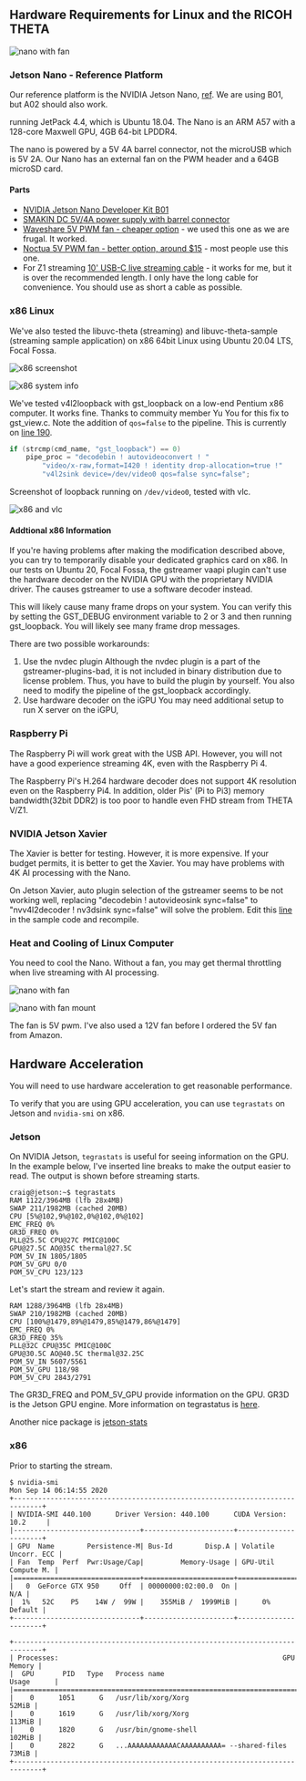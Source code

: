 ## Hardware Requirements for Linux and the RICOH THETA

![nano with fan](images/usb_api/nano_fan.jpeg)

### Jetson Nano - Reference Platform

Our reference platform is the NVIDIA Jetson Nano,
[ref](https://developer.nvidia.com/embedded/jetson-nano-developer-kit). 
We are using B01, but A02 should also work. 

running JetPack 4.4, which is Ubuntu 18.04.
The Nano is an ARM A57 with a 128-core Maxwell GPU,
4GB 64-bit LPDDR4.


The nano is powered by a 5V 4A barrel connector,
not the microUSB which is 5V 2A.  Our Nano has
an external fan on the PWM header and a 64GB
microSD card.

#### Parts

* [NVIDIA Jetson Nano Developer Kit B01](https://amzn.to/3396bbI)
* [SMAKIN DC 5V/4A power supply with barrel connector](https://amzn.to/3290mvu)
* [Waveshare 5V PWM fan - cheaper option](https://amzn.to/3h9A3cT) - we used this one as we are frugal.  It worked. 
* [Noctua 5V PWM fan - better option, around $15](https://amzn.to/3m1IDxT) - most people use this one.
* For Z1 streaming [10' USB-C live streaming cable](https://amzn.to/328P6za) - it works for me,
but it is over the recommended length.  I only have the long cable for convenience. You
should use as short a cable as possible. 

### x86 Linux

We've also tested the libuvc-theta (streaming) and
libuvc-theta-sample (streaming sample application)
on x86 64bit Linux using Ubuntu 20.04 LTS, Focal Fossa.

![x86 screenshot](images/usb_api/x86.jpeg)

![x86 system info](images/usb_api/x86_system.png)

We've tested v4l2loopback with gst_loopback on a low-end Pentium
x86 computer.  It works fine.  Thanks to commuity member Yu You
for this fix to gst_view.c.  Note the addition of `qos=false` to
the pipeline.  This is currently on 
[line 190](https://github.com/ricohapi/libuvc-theta-sample/blob/f8c3caa32bf996b29c741827bd552be605e3e2e2/gst/gst_viewer.c#L190).

```c
if (strcmp(cmd_name, "gst_loopback") == 0)
    pipe_proc = "decodebin ! autovideoconvert ! "
        "video/x-raw,format=I420 ! identity drop-allocation=true !"
        "v4l2sink device=/dev/video0 qos=false sync=false";
```

Screenshot of loopback running on `/dev/video0`, tested with vlc.

![x86 and vlc](images/hardware/x_86.png)



#### Addtional x86 Information

If you're having problems after making the modification
described above, you can try to temporarily disable your
dedicated graphics card on x86. In our tests on Ubuntu 20, Focal Fossa, the gstreamer vaapi plugin can't use the hardware decoder on the NVIDIA GPU with the proprietary NVIDIA driver. The causes gstreamer to use a software decoder instead.

This will likely cause many frame drops on your system. You can verify this by setting the GST_DEBUG environment variable to 2 or 3 and then running gst_loopback. You will likely see many frame drop messages.

There are two possible workarounds:

1. Use the nvdec plugin Although the nvdec plugin is a part of the gstreamer-plugins-bad, it is not included in binary distribution due to license problem. Thus, you have to build the plugin by yourself. You also need to modify the pipeline of the gst_loopback accordingly.
2. Use hardware decoder on the iGPU You may need additional setup to run X server on the iGPU,



### Raspberry Pi

The Raspberry Pi will work great with the USB API.  However, you 
will not have a good experience streaming 4K, even with the 
Raspberry Pi 4.

The Raspberry Pi's H.264 hardware decoder does not support 4K resolution even on the Raspberry Pi4. In addition, older Pis' (Pi to Pi3) memory bandwidth(32bit DDR2) is too poor to handle even FHD stream from THETA V/Z1.

### NVIDIA Jetson Xavier

The Xavier is better for testing.  However, it is more expensive.  If your 
budget permits, it is better to get the Xavier.  You may have problems
with 4K AI processing with the Nano.

On Jetson Xavier, auto plugin selection of the gstreamer seems to be not working well, replacing "decodebin ! autovideosink sync=false" to "nvv4l2decoder ! nv3dsink sync=false" will solve the problem. Edit this 
[line](https://github.com/ricohapi/libuvc-theta-sample/blob/f8c3caa32bf996b29c741827bd552be605e3e2e2/gst/gst_viewer.c#L192) in the sample code and recompile.

### Heat and Cooling of Linux Computer

You need to cool the Nano.  Without a fan, you may get thermal 
throttling when live streaming
with AI processing. 

![nano with fan](images/hardware/cooling_nano.png)

![nano with fan mount](images/hardware/fan_mount.png)

The fan is 5V pwm.  I've also used a 12V fan before I
ordered the 5V fan from Amazon.

## Hardware Acceleration

You will need to use hardware acceleration to get reasonable performance.

To verify that you are using GPU acceleration, you can use `tegrastats` on
Jetson and `nvidia-smi` on x86. 

### Jetson

On NVIDIA Jetson, `tegrastats` is useful for seeing information on the GPU.
In the example below, I've inserted line breaks to make the output easier to read.
The output is shown before streaming starts.

```
craig@jetson:~$ tegrastats 
RAM 1122/3964MB (lfb 28x4MB)
SWAP 211/1982MB (cached 20MB)
CPU [5%@102,9%@102,0%@102,0%@102]
EMC_FREQ 0% 
GR3D_FREQ 0% 
PLL@25.5C CPU@27C PMIC@100C 
GPU@27.5C AO@35C thermal@27.5C 
POM_5V_IN 1805/1805 
POM_5V_GPU 0/0 
POM_5V_CPU 123/123
```

Let's start the stream and review it again.

```
RAM 1288/3964MB (lfb 28x4MB) 
SWAP 210/1982MB (cached 20MB) 
CPU [100%@1479,89%@1479,85%@1479,86%@1479] 
EMC_FREQ 0% 
GR3D_FREQ 35% 
PLL@32C CPU@35C PMIC@100C 
GPU@30.5C AO@40.5C thermal@32.25C 
POM_5V_IN 5607/5561 
POM_5V_GPU 118/98 
POM_5V_CPU 2843/2791
```

The GR3D_FREQ and POM_5V_GPU provide information on the GPU.  GR3D is the
Jetson GPU engine.  More information on tegrastatus is 
[here](https://docs.nvidia.com/jetson/archives/l4t-archived/l4t-3231/index.html#page/Tegra%20Linux%20Driver%20Package%20Development%20Guide/AppendixTegraStats.html).

Another nice package is [jetson-stats](https://github.com/rbonghi/jetson_stats)

### x86

Prior to starting the stream.

```
$ nvidia-smi 
Mon Sep 14 06:14:55 2020       
+-----------------------------------------------------------------------------+
| NVIDIA-SMI 440.100      Driver Version: 440.100      CUDA Version: 10.2     |
|-------------------------------+----------------------+----------------------+
| GPU  Name        Persistence-M| Bus-Id        Disp.A | Volatile Uncorr. ECC |
| Fan  Temp  Perf  Pwr:Usage/Cap|         Memory-Usage | GPU-Util  Compute M. |
|===============================+======================+======================|
|   0  GeForce GTX 950     Off  | 00000000:02:00.0  On |                  N/A |
|  1%   52C    P5    14W /  99W |    355MiB /  1999MiB |      0%      Default |
+-------------------------------+----------------------+----------------------+
                                                                               
+-----------------------------------------------------------------------------+
| Processes:                                                       GPU Memory |
|  GPU       PID   Type   Process name                             Usage      |
|=============================================================================|
|    0      1051      G   /usr/lib/xorg/Xorg                            52MiB |
|    0      1619      G   /usr/lib/xorg/Xorg                           113MiB |
|    0      1820      G   /usr/bin/gnome-shell                         102MiB |
|    0      2822      G   ...AAAAAAAAAAAACAAAAAAAAAA= --shared-files    73MiB |
+-----------------------------------------------------------------------------+

```